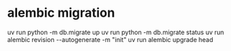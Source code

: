 # alembic migration
uv run python -m db.migrate up
uv run python -m db.migrate status
uv run alembic revision --autogenerate -m "init"
uv run alembic upgrade head